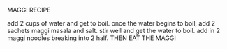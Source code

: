 MAGGI RECIPE








add 2 cups of water and get to boil.
 once the water begins to boil,
add 2 sachets maggi masala and salt.
 stir well and get the water to boil.
add in 2 maggi noodles breaking into 2 half.
 THEN EAT THE MAGGI